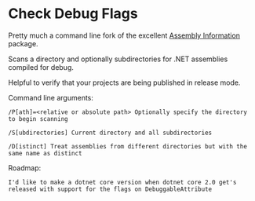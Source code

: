 # Check Debug Flags

Pretty much a command line fork of the excellent [Assembly Information](https://github.com/jozefizso/AssemblyInformation) package.

Scans a directory and optionally subdirectories for .NET assemblies compiled for debug.

Helpful to verify that your projects are being published in release mode.

Command line arguments:

```
/P[ath]=<relative or absolute path> Optionally specify the directory to begin scanning

/S[ubdirectories] Current directory and all subdirectories

/D[istinct] Treat assemblies from different directories but with the same name as distinct
```

Roadmap:
```
I'd like to make a dotnet core version when dotnet core 2.0 get's released with support for the flags on DebuggableAttribute
```
